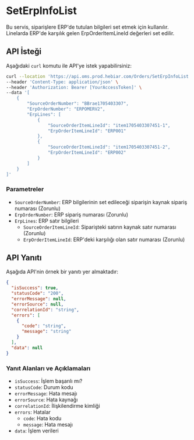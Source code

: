 
# SetErpInfoList

Bu servis, siparişlere ERP'de tutulan bilgileri set etmek için kullanılır. Linelarda ERP'de karşılık gelen ErpOrderItemLineId değerleri set edilir. 

## API İsteği

Aşağıdaki `curl` komutu ile API'ye istek yapabilirsiniz:

```bash
curl --location 'https://api.oms.prod.hebiar.com/Orders/SetErpInfoList' \
--header 'Content-Type: application/json' \
--header 'Authorization: Bearer [YourAccessToken]' \
--data '[
    {
        "SourceOrderNumber": "BBrae1705403307",
        "ErpOrderNumber": "ERPOMERV2",
        "ErpLines": [
            {
                "SourceOrderItemLineId": "item1705403307451-1",
                "ErpOrderItemLineId": "ERP001"
            },
            {
                "SourceOrderItemLineId": "item1705403307451-2",
                "ErpOrderItemLineId": "ERP002"
            }
        ]
    }
]'
```

### Parametreler

- `SourceOrderNumber`: ERP bilgilerinin set edileceği siparişin kaynak sipariş numarası (Zorunlu)
- `ErpOrderNumber`: ERP sipariş numarası (Zorunlu)
- `ErpLines`: ERP satır bilgileri
  - `SourceOrderItemLineId`: Siparişteki satırın kaynak satır numarası (Zorunlu)
  - `ErpOrderItemLineId`: ERP'deki karşılığı olan satır numarası (Zorunlu)

## API Yanıtı

Aşağıda API'nin örnek bir yanıtı yer almaktadır:

```json
{
  "isSuccess": true,
  "statusCode": "200",
  "errorMessage": null,
  "errorSource": null,
  "correlationId": "string",
  "errors": [
    {
      "code": "string",
      "message": "string"
    }
  ],
  "data": null
}
```

### Yanıt Alanları ve Açıklamaları

- `isSuccess`: İşlem başarılı mı?
- `statusCode`: Durum kodu
- `errorMessage`: Hata mesajı
- `errorSource`: Hata kaynağı
- `correlationId`: İlişkilendirme kimliği
- `errors`: Hatalar
  - `code`: Hata kodu
  - `message`: Hata mesajı
- `data`: İşlem verileri
